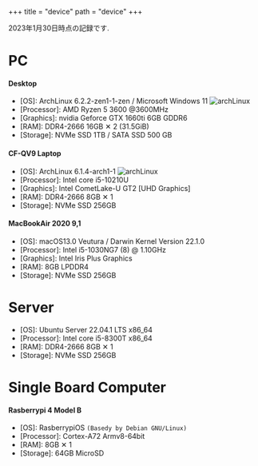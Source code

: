 +++
title = "device"
path = "device"
+++

2023年1月30日時点の記録です.

# PC

#### Desktop

- [OS]: ArchLinux 6.2.2-zen1-1-zen / Microsoft Windows 11 ![archLinux](/arch8015linux.png)
- [Processor]: AMD Ryzen 5 3600 @3600MHz
- [Graphics]: nvidia Geforce GTX 1660ti 6GB GDDR6
- [RAM]: DDR4-2666 16GB ✕ 2 (31.5GiB)
- [Storage]: NVMe SSD 1TB / SATA SSD 500 GB

#### CF-QV9 Laptop
- [OS]: ArchLinux 6.1.4-arch1-1 ![archLinux](/arch8015linux.png)
- [Processor]: Intel core i5-10210U
- [Graphics]: Intel CometLake-U GT2 [UHD Graphics]
- [RAM]: DDR4-2666 8GB ✕ 1
- [Storage]: NVMe SSD 256GB

#### MacBookAir 2020 9,1

- [OS]: macOS13.0 Veutura / Darwin Kernel Version 22.1.0
- [Processor]: Intel i5-1030NG7 (8) @ 1.10GHz
- [Graphics]: Intel Iris Plus Graphics
- [RAM]: 8GB LPDDR4
- [Storage]: NVMe SSD 256GB

# Server

- [OS]: Ubuntu Server 22.04.1 LTS x86_64
- [Processor]: Intel core i5-8300T x86_64
- [RAM]: DDR4-2666 8GB ✕ 1
- [Storage]: NVMe SSD  256GB

# Single Board Computer

#### Rasberrypi 4 Model B

- [OS]: RasberrypiOS `(Basedy by Debian GNU/Linux)`
- [Processor]: Cortex-A72 Armv8-64bit
- [RAM]: 8GB ✕ 1
- [Storage]: 64GB MicroSD


